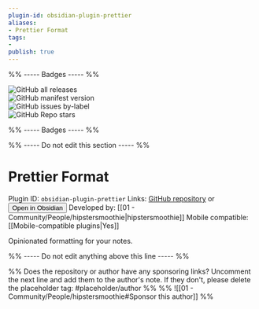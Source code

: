 ```yaml
---
plugin-id: obsidian-plugin-prettier
aliases:
- Prettier Format
tags: 
- 
publish: true
---
```


%% ----- Badges ----- %%

![GitHub all releases](https://img.shields.io/github/downloads/hipstersmoothie/obsidian-plugin-prettier/total?color=573E7A&logo=github&style=for-the-badge)   
![GitHub manifest version](https://img.shields.io/github/manifest-json/v/hipstersmoothie/obsidian-plugin-prettier?color=573E7A&logo=github&style=for-the-badge)   
![GitHub issues by-label](https://img.shields.io/github/issues/hipstersmoothie/obsidian-plugin-prettier/help%20wanted?color=573E7A&logo=github&style=for-the-badge)   
![GitHub Repo stars](https://img.shields.io/github/stars/hipstersmoothie/obsidian-plugin-prettier?color=573E7A&logo=github&style=for-the-badge)

%% ----- Badges ----- %%

%% ----- Do not edit this section ----- %%

# Prettier Format

Plugin ID: `obsidian-plugin-prettier`
Links: [GitHub repository](https://github.com/hipstersmoothie/obsidian-plugin-prettier) or [<button id=HH>Open in Obsidian</button>](obsidian://goto-plugin?id=obsidian-plugin-prettier)
Developed by: [[01 - Community/People/hipstersmoothie|hipstersmoothie]]
Mobile compatible: [[Mobile-compatible plugins|Yes]]

Opinionated formatting for your notes.

%% ----- Do not edit anything above this line ----- %% 

%% Does the repository or author have any sponsoring links? Uncomment the next line and add them to the author's note. If they don't, please delete the placeholder tag: #placeholder/author %%
%% ![[01 - Community/People/hipstersmoothie#Sponsor this author]] %%

